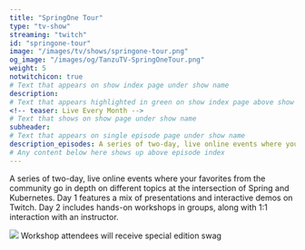 ```yaml
---
title: "SpringOne Tour"
type: "tv-show"
streaming: "twitch"
id: "springone-tour"
image: "/images/tv/shows/springone-tour.png"
og_image: "/images/og/TanzuTV-SpringOneTour.png"
weight: 5
notwitchicon: true
# Text that appears on show index page under show name
description: 
# Text that appears highlighted in green on show index page above show name
<!-- teaser: Live Every Month -->
# Text that shows on show page under show name
subheader: 
# Text that appears on single episode page under show name
description_episodes: A series of two-day, live online events where your favorites from the community go in depth on different topics at the intersection of Spring and Kubernetes. Day 1 features a mix of presentations and interactive demos on Twitch. Day 2 includes hands-on workshops in groups, along with 1:1 interaction with an instructor. </p><p class='-text-bright-green fs-90'><img class='icon-gift' src='/developer/images/tv/episodes/springone-tour/gift.svg'/> Workshop attendees will receive special edition swag</p>
# Any content below here shows up above episode index
---
```

<!-- Register at [SpringOne Tour](https://springonetour.io/) or watch here. -->
A series of two-day, live online events where your favorites from the community go in depth on different topics at the intersection of Spring and Kubernetes. Day 1 features a mix of presentations and interactive demos on Twitch. Day 2 includes hands-on workshops in groups, along with 1:1 interaction with an instructor. </p><p class='-text-bright-green fs-90'><img class='icon-gift' src='/developer/images/tv/episodes/springone-tour/gift.svg'/> Workshop attendees will receive special edition swag</p>
